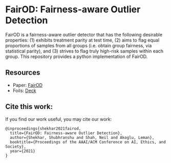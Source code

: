 # FairOD: Fairness-aware Outlier Detection

FairOD is a fairness-aware outlier detector that has the following desirable properties: (1) exhibits treatment parity at test time, (2) aims to flag equal proportions of samples from all groups (i.e. obtain group fairness, via statistical parity), and (3) strives to flag truly high-risk samples within each group. This repository provides a python implementation of FairOD.

## Resources
* Paper: [FairOD](paper/fairOD-aies-21.pdf)
* Foils: [Deck](slides/fairod-slides.pdf)

## Cite this work:
If you find our work useful, you may cite our work:

```
@inproceedings{shekhar2021fairod,
  title={FairOD: Fairness-aware Outlier Detection},
  author={Shekhar, Shubhranshu and Shah, Neil and Akoglu, Leman},
  booktitle={Proceedings of the AAAI/ACM Conference on AI, Ethics, and Society},
  year={2021}
}
```